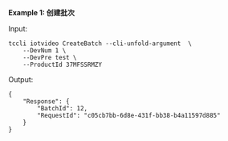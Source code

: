 **Example 1: 创建批次**



Input: 

```
tccli iotvideo CreateBatch --cli-unfold-argument  \
    --DevNum 1 \
    --DevPre test \
    --ProductId 37MFSSRMZY
```

Output: 
```
{
    "Response": {
        "BatchId": 12,
        "RequestId": "c05cb7bb-6d8e-431f-bb38-b4a11597d885"
    }
}
```

